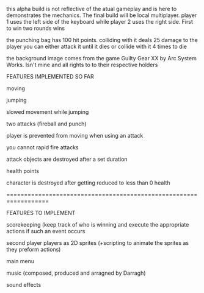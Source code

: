 this alpha build is not reflective of the atual gameplay and is here to demonstrates the mechanics. The final build will be local multiplayer. player 1 uses the left side of the keyboard while player 2 uses the right side. First to win two rounds wins

the punching bag has 100 hit points. colliding with it deals 25 damage to the player
you can either attack it until it dies or collide with it 4 times to die

the background image comes from the game Guilty Gear XX by Arc System Works. Isn't mine and all rights to to their respective holders 

FEATURES IMPLEMENTED SO FAR


moving 

jumping

slowed movement while jumping

two attacks (fireball and punch)

player is prevented from moving when using an attack

you cannot rapid fire attacks 

attack objects are destroyed after a set duration

health points

character is destroyed after getting reduced to less than 0 health

==================================================================

FEATURES TO IMPLEMENT

scorekeeping (keep track of who is winning and execute the appropriate actions if such an event occurs

second player
players as 2D sprites (+scripting to animate the sprites as they preform actions)

main menu 

music (composed, produced and arragned by Darragh)

sound effects


